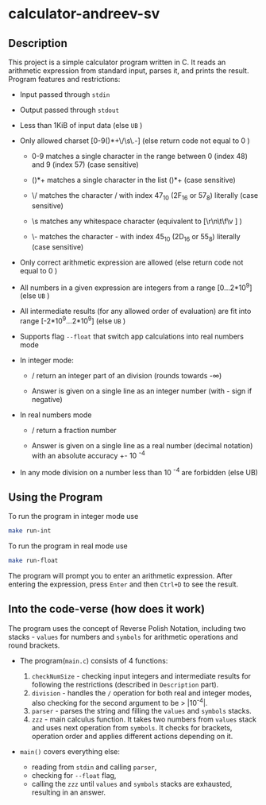 
# calculator-andreev-sv

  

## Description

  

This project is a simple calculator program written in C. It reads an arithmetic expression from standard input, parses it, and prints the result. Program features and restrictions:

- Input passed through ```stdin```

- Output passed through ```stdout```

- Less than 1KiB of input data (else `UB` )

- Only allowed charset [0-9()*+\\/\s\\.-] (else return code not equal to 0 )

	- 0-9 matches a single character in the range between 0 (index 48) and 9 (index 57) (case sensitive)
	- ()\*+ matches a single character in the list ()*+ (case sensitive)

	- \\/ matches the character / with index 47<sub>10</sub> (2F<sub>16</sub> or 57<sub>8</sub>) literally (case sensitive)

	- \s matches any whitespace character (equivalent to [\r\n\t\f\v ] )

	-  \\- matches the character - with index 45<sub>10</sub> (2D<sub>16</sub> or 55<sub>8</sub>)  literally (case sensitive)

- Only correct arithmetic expression are allowed (else return code not equal to 0 )

- All numbers in a given expression are integers from a range [0...2*10<sup>9</sup>] (else `UB` )

- All intermediate results (for any allowed order of evaluation) are fit into range [-2\*10<sup>9</sup>...2*10<sup>9</sup>] (else `UB` )

- Supports flag `--float` that switch app calculations into real numbers mode

- In integer mode:

	- / return an integer part of an division (rounds towards -∞)

	- Answer is given on a single line as an integer number (with - sign if negative)

- In real numbers mode

	- / return a fraction number

	- Answer is given on a single line as a real number (decimal notation) with an absolute accuracy +- 10 <sup>-4</sup>

- In any mode division on a number less than 10 <sup>-4</sup> are forbidden (else UB)

  

## Using the Program

  
To run the program in integer mode use
```bash 
make run-int
```
  
To run the program in real mode use
```bash 
make run-float
```

The program will prompt you to enter an arithmetic expression. After entering the expression, press `Enter` and then `Ctrl+D` to see the result.

  

## Into the code-verse (how does it work)
The program uses the concept of Reverse Polish Notation, including two stacks - `values` for numbers and `symbols` for arithmetic operations and round brackets. 

- The program(`main.c`) consists of 4 functions:

	1. `checkNumSize` - checking input integers and intermediate results for following the restrictions (described in `Description` part).
	2. `division` - handles the `/` operation for both real and integer modes, also checking for the second argument to be > |10<sup>-4</sup>|.
	3. `parser` - parses the string and filling the `values` and `symbols` stacks.
	4. `zzz` - main calculus function. It takes two numbers from `values` stack and uses next operation from `symbols`. It checks for brackets, operation order and applies different actions depending on it.

- `main()` covers everything else: 
	- reading from `stdin` and calling `parser`,
	-  checking for `--float` flag,
	- calling the `zzz` until `values` and `symbols` stacks are exhausted, resulting in an answer. 
